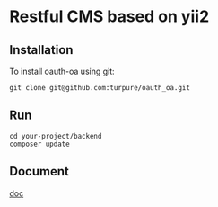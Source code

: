 # Restful CMS based on yii2

## Installation

To install oauth-oa using git:
```
git clone git@github.com:turpure/oauth_oa.git
```

## Run

```
cd your-project/backend
composer update
```

## Document

[doc](https://turpure.github.io/oauth_oa/)
